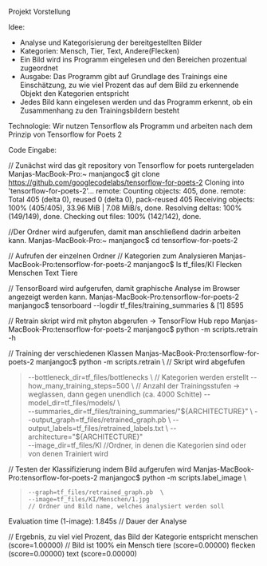 Projekt Vorstellung 

Idee: 
- Analyse und Kategorisierung der bereitgestellten Bilder
- Kategorien: Mensch, Tier, Text, Andere(Flecken)
- Ein Bild wird ins Programm eingelesen und den Bereichen prozentual zugeordnet
- Ausgabe: Das Programm gibt auf Grundlage des Trainings eine Einschätzung, zu wie viel Prozent das auf dem Bild zu erkennende Objekt den Kategorien entspricht
- Jedes Bild kann eingelesen werden und das Programm erkennt, ob ein Zusammenhang zu den Trainingsbildern besteht 


Technologie: Wir nutzen Tensorflow als Programm und arbeiten nach dem Prinzip von Tensorflow for Poets 2 

Code Eingabe: 

// Zunächst wird das git repository von Tensorflow for poets runtergeladen
Manjas-MacBook-Pro:~ manjangoc$ git clone https://github.com/googlecodelabs/tensorflow-for-poets-2
Cloning into 'tensorflow-for-poets-2'...
remote: Counting objects: 405, done.
remote: Total 405 (delta 0), reused 0 (delta 0), pack-reused 405
Receiving objects: 100% (405/405), 33.96 MiB | 7.08 MiB/s, done.
Resolving deltas: 100% (149/149), done.
Checking out files: 100% (142/142), done.

//Der Ordner wird aufgerufen, damit man anschließend dadrin arbeiten kann. 
Manjas-MacBook-Pro:~ manjangoc$ cd tensorflow-for-poets-2

// Aufrufen der einzelnen Ordner // Kategorien zum Analysieren
Manjas-MacBook-Pro:tensorflow-for-poets-2 manjangoc$ ls tf_files/KI
Flecken   Menschen  Text    Tiere

// TensorBoard wird aufgerufen, damit graphische Analyse im Browser angezeigt werden kann.
Manjas-MacBook-Pro:tensorflow-for-poets-2 manjangoc$ tensorboard --logdir tf_files/training_summaries &
[1] 8595

// Retrain skript wird mit phyton abgerufen -> TensorFlow Hub repo
Manjas-MacBook-Pro:tensorflow-for-poets-2 manjangoc$ python -m scripts.retrain -h

// Training der verschiedenen Klassen
Manjas-MacBook-Pro:tensorflow-for-poets-2 manjangoc$ 
python -m scripts.retrain \                                                        // Skript wird abgefufen
>   --bottleneck_dir=tf_files/bottlenecks \                                        // Kategorien werden erstellt
>   --how_many_training_steps=500 \                                                // Anzahl der Trainingsstufen -> weglassen,      dann gegen unendlich (ca. 4000 Schitte)
>   --model_dir=tf_files/models/ \                                              
>   --summaries_dir=tf_files/training_summaries/"${ARCHITECTURE}" \                
>   --output_graph=tf_files/retrained_graph.pb \
>   --output_labels=tf_files/retrained_labels.txt \
>   --architecture="${ARCHITECTURE}" \
>   --image_dir=tf_files/KI                                                       //Ordner, in denen die Kategorien sind oder von denen Trainiert wird

// Testen der Klassifizierung indem Bild aufgerufen wird
Manjas-MacBook-Pro:tensorflow-for-poets-2 manjangoc$ python -m scripts.label_image \
>     --graph=tf_files/retrained_graph.pb  \
>     --image=tf_files/KI/Menschen/1.jpg                                        // Ordner und Bild name, welches analysiert werden soll

Evaluation time (1-image): 1.845s // Dauer der Analyse
 
// Ergebnis, zu viel viel Prozent, das Bild der Kategorie entspricht
menschen (score=1.00000) // Bild ist 100% ein Mensch
tiere (score=0.00000)
flecken (score=0.00000)
text (score=0.00000)

